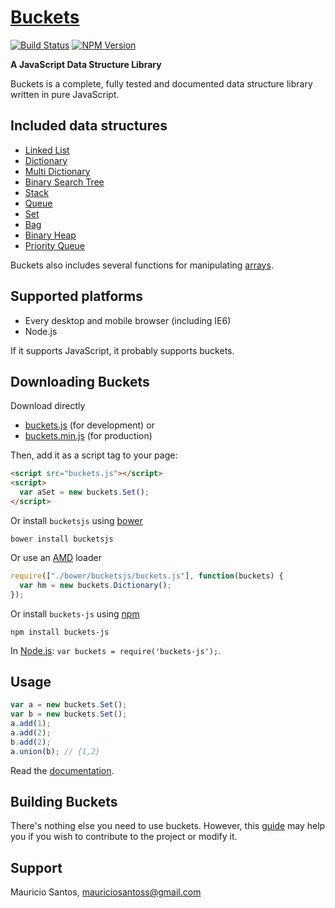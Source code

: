# [Buckets](https://github.com/mauriciosantos/buckets/)

[![Build Status](https://travis-ci.org/mauriciosantos/Buckets-JS.svg?branch=master)](https://travis-ci.org/mauriciosantos/Buckets-JS)
[![NPM Version](https://img.shields.io/npm/v/buckets-js.svg)](https://img.shields.io/npm/v/buckets-js.svg)

**A JavaScript Data Structure Library**

Buckets is a complete, fully tested and documented data structure library written in pure JavaScript.

## Included data structures

- [Linked List](http://mauriciosantos.github.io/Buckets-JS/symbols/buckets.LinkedList.html)
- [Dictionary](http://mauriciosantos.github.io/Buckets-JS/symbols/buckets.Dictionary.html)
- [Multi Dictionary](http://mauriciosantos.github.io/Buckets-JS/symbols/buckets.MultiDictionary.html)
- [Binary Search Tree](http://mauriciosantos.github.io/Buckets-JS/symbols/buckets.BSTree.html)
- [Stack](http://mauriciosantos.github.io/Buckets-JS/symbols/buckets.Stack.html)
- [Queue](http://mauriciosantos.github.io/Buckets-JS/symbols/buckets.Queue.html)
- [Set](http://mauriciosantos.github.io/Buckets-JS/symbols/buckets.Set.html)
- [Bag](http://mauriciosantos.github.io/Buckets-JS/symbols/buckets.Bag.html)
- [Binary Heap](http://mauriciosantos.github.io/Buckets-JS/symbols/buckets.Heap.html)
- [Priority Queue](http://mauriciosantos.github.io/Buckets-JS/symbols/buckets.PriorityQueue.html)

Buckets also includes several functions for manipulating [arrays](http://mauriciosantos.github.io/Buckets-JS/symbols/buckets.arrays.html).

## Supported platforms

- Every desktop and mobile browser (including IE6)
- Node.js

If it supports JavaScript, it probably supports buckets.

## Downloading Buckets

Download directly

- [buckets.js](https://github.com/mauriciosantos/Buckets-JS/releases/download/1.90.0/buckets.js) (for development) or
- [buckets.min.js](https://github.com/mauriciosantos/Buckets-JS/releases/download/1.90.0/buckets.min.js) (for production)

Then, add it as a script tag to your page:

```html
<script src="buckets.js"></script>
<script>
  var aSet = new buckets.Set();
</script>
```

Or install `bucketsjs` using [bower](http://bower.io/)

```shell
bower install bucketsjs
```

Or use an [AMD](https://github.com/amdjs/amdjs-api) loader

```javascript
require(["./bower/bucketsjs/buckets.js"], function(buckets) {
  var hm = new buckets.Dictionary();
});
```

Or install `buckets-js` using [npm](https://www.npmjs.com/)

```shell
npm install buckets-js
```

In [Node.js](https://nodejs.org/): `var buckets = require('buckets-js');`.

## Usage

```javascript
var a = new buckets.Set();
var b = new buckets.Set();
a.add(1);
a.add(2);
b.add(2);
a.union(b); // {1,2}
```
Read the [documentation](http://mauriciosantos.github.io/Buckets-JS/).

## Building Buckets

There's nothing else you need to use buckets. However, this [guide](./BUILD.md) may help you if you wish to contribute to the project or modify it.

## Support

Mauricio Santos, [mauriciosantoss@gmail.com](mailto:mauriciosantoss@gmail.com)
